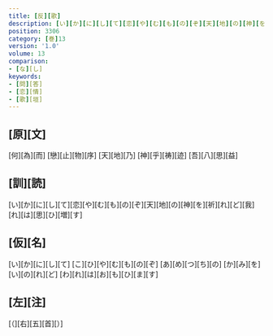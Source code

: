 ```yaml
---
title: [反][歌]
description: [い][か][に][し][て][恋][や][む][も][の][ぞ][天][地][の][神][を][祈][れ][ど][我][れ][は][思][ひ][増][す]
position: 3306
category: [巻]13
version: '1.0'
volume: 13
comparison:
- [な][し]
keywords:
- [問][答]
- [恋][情]
- [歌][垣]
---
```


## [原][文]

[何][為][而] [戀][止][物][序] [天][地][乃] [神][乎][祷][迹] [吾][八][思][益]

## [訓][読]

[い][か][に][し][て][恋][や][む][も][の][ぞ][天][地][の][神][を][祈][れ][ど][我][れ][は][思][ひ][増][す]

## [仮][名]

[い][か][に][し][て] [こ][ひ][や][む][も][の][ぞ] [あ][め][つ][ち][の] [か][み][を][い][の][れ][ど] [わ][れ][は][お][も][ひ][ま][す]

## [左][注]

[（][右][五][首][）]

